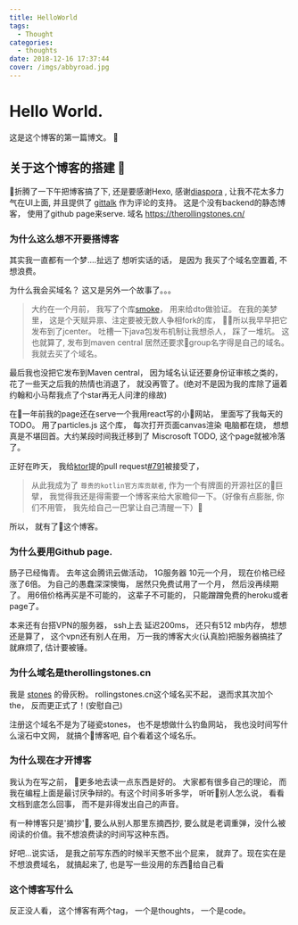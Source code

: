 ```yaml
---
title: HelloWorld
tags:
  - Thought
categories:
  - thoughts
date: 2018-12-16 17:37:44
cover: /imgs/abbyroad.jpg
---
```

# Hello World.
这是这个博客的第一篇博文。
  
## 关于这个博客的搭建 

折腾了一下午把博客搞了下, 还是要感谢Hexo, 感谢[diaspora](https://github.com/Fechin/hexo-theme-diaspora) , 让我不花太多力气在UI上面, 并且提供了
[gittalk](https://github.com/gitalk/gitalk) 作为评论的支持。
这是个没有backend的静态博客， 使用了github page来serve. 域名 https://therollingstones.cn/ 

### 为什么这么想不开要搭博客
其实我一直都有一个梦....扯远了
想听实话的话， 是因为 我买了个域名空置着, 不想浪费。

为什么我会买域名？ 这又是另外一个故事了。。。

> 大约在一个月前， 我写了个库[smoke](https://github.com/EltonZhong/smoke)， 用来给dto做验证。 在我的美梦里， 这是个天赋异禀、注定要被无数人争相fork的库， 所以我早早把它发布到了jcenter。 吐槽一下java包发布机制让我想杀人， 踩了一堆坑。 这也就算了, 发布到maven central 居然还要求group名字得是自己的域名。我就去买了个域名。

最后我也没把它发布到Maven central， 因为域名认证还要身份证审核之类的， 花了一些天之后我的热情也消退了， 就没再管了。(绝对不是因为我的库除了逼着约翰和小马帮我点了个star再无人问津的缘故)

在一年前我的page还在serve一个我用react写的小网站， 里面写了我每天的TODO。 用了particles.js 这个库， 每次打开页面canvas渲染 电脑都在烧， 想想真是不堪回首。大约某段时间我迁移到了 Miscrosoft TODO, 这个page就被冷落了。

正好在昨天， 我给[ktor](https://github.com/ktorio/ktor)提的pull request[#791](https://github.com/ktorio/ktor/pull/791)被接受了， 
> 从此我成为了 `尊贵的kotlin官方库贡献者`, 作为一个有牌面的开源社区的巨擘， 我觉得我还是得需要一个博客来给大家瞻仰一下。（好像有点膨胀, 你们不用管， 我先给自己一巴掌让自己清醒一下）

所以， 就有了这个博客。

### 为什么要用Github page.

肠子已经悔青。 去年这会腾讯云做活动， 1G服务器 10元一个月， 现在价格已经涨了6倍。 为自己的愚蠢深深懊悔， 居然只免费试用了一个月， 然后没再续期了。 用6倍价格再买是不可能的， 这辈子不可能的， 只能蹭蹭免费的heroku或者page了。

本来还有台搭VPN的服务器， ssh上去 延迟200ms， 还只有512 mb内存， 想想还是算了， 这个vpn还有别人在用， 万一我的博客大火(认真脸)把服务器搞挂了就麻烦了, 估计要被锤。


### 为什么域名是therollingstones.cn

我是 [stones](http://rollingstones.com) 的骨灰粉。 rollingstones.cn这个域名买不起， 退而求其次加个the， 反而更正式了！(安慰自己)

注册这个域名不是为了碰瓷stones， 也不是想做什么钓鱼网站， 我也没时间写什么滚石中文网， 就搞个博客吧, 自个看着这个域名乐。

### 为什么现在才开博客

我认为在写之前， 更多地去读一点东西是好的。 大家都有很多自己的理论， 而我在编程上面是最讨厌争辩的。有这个时间多听多学， 听听别人怎么说， 看看文档到底怎么回事， 而不是非得发出自己的声音。

有一种博客只是'摘抄', 要么从别人那里东摘西抄, 要么就是老调重弹，没什么被阅读的价值。我不想浪费读的时间写这种东西。

好吧...说实话， 是我之前写东西的时候半天憋不出个屁来， 就弃了。现在实在是不想浪费域名， 就搞起来了, 也是写一些没用的东西给自己看

### 这个博客写什么
反正没人看， 这个博客有两个tag， 一个是thoughts， 一个是code。
